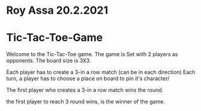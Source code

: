 # Roy Assa 20.2.2021

# Tic-Tac-Toe-Game

Welcome to the Tic-Tac-Toe game.
The game is Set with 2 players as opponents.
The board size is 3X3.

Each player has to create a 3-in a row match (can be in each direction)
Each turn, a player has to choose a place on board to pin it's character/

The first player who creates a 3-in a row match wins the round.

the first player to reach 3 round wins, is the winner of the game.


